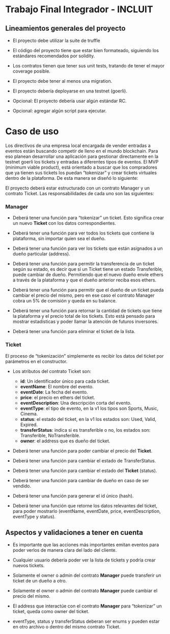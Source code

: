 # Trabajo Final Integrador - INCLUIT

## Lineamientos generales del proyecto


- El proyecto debe utilizar la suite de truffle

- El código del proyecto tiene que estar bien formateado, siguiendo los estándares recomendados por solidity.

- Los contratos tienen que tener sus unit tests, tratando de tener el mayor coverage posible.

- El proyecto debe tener al menos una migration.

- El proyecto debería deployarse en una testnet (goerli).

- Opcional: El proyecto debería usar algún estándar RC.

- Opcional: agregar algún script para ejecutar.

# Caso de uso

Los directivos de una empresa local encargada de vender entradas a eventos están buscando competir de lleno en el mundo blockchain. Para eso planean desarrollar una aplicación para gestionar directamente en la testnet goerli los tickets y entradas a diferentes tipos de eventos. 
El MVP (minimum viable product), está orientado a buscar que los compradores que ya tienen sus tickets los puedan “tokenizar” y crear tickets virtuales dentro de la plataforma. De esta manera se diseñó lo siguiente: 

El proyecto deberá estar estructurado con un contrato Manager y un contrato Ticket. Las responsabilidades de cada uno son las siguientes: 

### Manager

- Deberá tener una función para “tokenizar” un ticket. Esto significa crear un nuevo **Ticket** con los datos correspondientes. 

- Deberá tener una función para ver todos los tickets que contiene la plataforma, sin importar quien sea el dueño.

- Deberá tener una función para ver los tickets que están asignados a un dueño particular (address).

- Deberá tener una función para permitir la transferencia de un ticket según su estado, es decir que si un Ticket tiene un estado Transferible, puede cambiar de dueño. Permitiendo que el nuevo dueño envíe ethers a través de la plataforma y que el dueño anterior reciba esos ethers. 

- Deberá tener una función para permitir que el dueño de un ticket pueda cambiar el precio del mismo, pero en ese caso el contrato Manager cobra un 5% de comisión y queda en su balance.

- Deberá tener una función para retornar la cantidad de tickets que tiene la plataforma y el precio total de los tickets. Esto está pensado para mostrar estadísticas y poder llamar la atención de futuros inversores.

- Deberá tener una función para eliminar el ticket de la lista. 


### Ticket

El proceso de “tokenización” simplemente es recibir los datos del ticket por parámetros en el constructor.

- Los atributos del contrato Ticket son:     
  - **id**: Un identificador único para cada ticket.
  - **eventName**: El nombre del evento.
  - **eventDate**: La fecha del evento.
  - **price**: el precio en ethers del ticket.
  - **eventDescription**: Una descripción corta del evento.
  - **eventType**: el tipo de evento, en la v1 los tipos son Sports, Music, Cinema.
  - **status**: el estado del ticket, en la v1 los estados son: Used, Valid, Expired.
  - **transferStatus**: indica si es transferible o no, los estados son: Transferible, NoTransferible.
  - **owner**: el address que es dueño del ticket.

- Deberá tener una función para poder cambiar el precio del **Ticket**.

- Deberá tener una función para cambiar el estado de TransferStatus.

- Deberá tener una función para cambiar el estado del **Ticket** (status).

- Deberá tener una función para cambiar de dueño en caso de ser vendido.

- Deberá tener una función para generar el id único (hash).

- Deberá tener una función que retorne los datos relevantes del ticket, para poder mostrarlo (eventName, eventDate, price, eventDescription, eventType y status).

## Aspectos y validaciones a tener en cuenta

- Es importante que las acciones más importantes emitan eventos para poder verlos de manera clara del lado del cliente.

- Cualquier usuario debería poder ver la lista de tickets y podría crear nuevos tickets.

- Solamente el owner o admin del contrato **Manager** puede transferir un ticket de un dueño a otro.

- Solamente el owner o admin del contrato **Manager** puede cambiar el precio del mismo. 

- El address que interactúe con el contrato **Manager** para “tokenizar” un ticket, queda como owner del ticket. 

- eventType, status y transferStatus deberan ser enums y pueden estar en otro archivo o dentro del mismo contrato Ticket.
